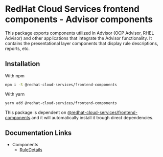 # RedHat Cloud Services frontend components - Advisor components

This package exports components utilized in Advisor (OCP Advisor, RHEL Advisor) and other applications that integrate the Advisor functionality. It contains the presentational layer components that display rule descriptions, reports, etc.

## Installation

With npm 
```bash
npm i -S @redhat-cloud-services/frontend-components
```

With yarn
```bash
yarn add @redhat-cloud-services/frontend-components
```

This package is dependent on [@redhat-cloud-services/frontend-components](https://www.npmjs.com/package/@redhat-cloud-services/frontend-components) and it will automatically install it trough direct dependencies.

## Documentation Links

* Components
  * [RuleDetails](doc/ruleDetails.md)
